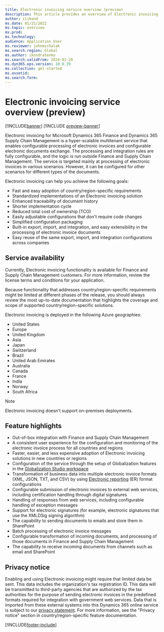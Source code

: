 ```yaml
---
title: Electronic invoicing service overview (preview)
description: This article provides an overview of Electronic invoicing in Microsoft Dynamics 365 Finance and Dynamics 365 Supply Chain Management (preview).
author: ilikond
ms.date: 01/21/2022
ms.topic: overview
ms.prod: 
ms.technology: 
audience: Application User
ms.reviewer: johnmichalak
ms.search.region: Global
ms.author: ikondratenko
ms.search.validFrom: 2024-01-29
ms.dyn365.ops.version: 10.0.39
ms.collection: get-started
ms.assetid: 
ms.search.form: 
---
```


# Electronic invoicing service overview (preview)

[!INCLUDE[banner](../../includes/banner.md)]
[!INCLUDE [preview-banner](~/../shared-content/shared/preview-includes/preview-banner.md)]

Electronic invoicing for Microsoft Dynamics 365 Finance and Dynamics 365 Supply Chain Management is a hyper-scalable multitenant service that enables configurable processing of electronic invoices and configurable electronic documents exchange. The processing and integration rules are fully configurable, and the logic is run outside Finance and Supply Chain Management. The service is targeted mainly at processing of electronic invoices in various scenarios. However, it can be configured for other scenarios for different types of the documents.

Electronic invoicing can help you achieve the following goals:

- Fast and easy adoption of country/region-specific requirements
- Standardized implementations of an Electronic invoicing solution
- Enhanced traceability of document history
- Shorter implementation cycle
- Reduced total cost of ownership (TCO)
- Easily adjustable configurations that don't require code changes
- Simplified configuration packaging
- Built-in export, import, and integration, and easy extensibility in the processing of electronic invoice documents
- Easy reuse of the same export, import, and integration configurations across companies

## Service availability

Currently, Electronic invoicing functionality is available for Finance and Supply Chain Management customers. For more information, review the license terms and conditions for your application.

Because functionality that addresses country/region-specific requirements might be limited at different phases of the release, you should always review the most up-to-date documentation that highlights the coverage and scope of supported country/region-specific solutions.

Electronic invoicing is deployed in the following Azure geographies:

- United States
- Europe
- United Kingdom
- Asia
- Japan
- Switzerland
- Brazil
- United Arab Emirates
- Australia
- Canada
- France
- India
- Norway
- South Africa

> [!NOTE]
> Electronic invoicing doesn't support on-premises deployments.

## Feature highlights

- Out-of-box integration with Finance and Supply Chain Management
- A consistent user experience for the configuration and monitoring of the electronic invoice process for all countries and regions
- Faster, easier, and less expensive adoption of Electronic invoicing solutions in new countries or regions
- Configuration of the service through the setup of Globalization features in the [Globalization Studio workspace](workspace/merge-rcs-to-gsw.md)
- Transformation of business data into multiple electronic invoice formats (XML, JSON, TXT, and CSV) by using [Electronic reporting](../../../fin-ops-core/dev-itpro/analytics/general-electronic-reporting.md) (ER) format configurations
- Configurable submission of electronic invoices to external web services, including certification handling through digital signatures
- Handling of responses from web services, including configurable handling of exception messages
- Support for electronic signatures (for example, electronic signatures that use the XMLDSig signing algorithm)
- The capability to sending documents to emails and store them in SharePoint
- Batch processing of electronic invoice messages
- Configurable transformation of incoming documents, and processing of those documents in Finance and Supply Chain Management
- The capability to receive incoming documents from channels such as email and SharePoint

## Privacy notice

Enabling and using Electronic invoicing might require that limited data be sent. This data includes the organization's tax registration ID. This data will be transmitted to third-party agencies that are authorized by the tax authorities for the purpose of sending electronic invoices in the predefined formats required for integration with government web services. Data that is imported from these external systems into this Dynamics 365 online service is subject to our [privacy statement](https://go.microsoft.com/fwlink/?LinkId=512132). For more information, see the "Privacy notice" section in country/region-specific feature documentation.

[!INCLUDE[footer-include](../../../includes/footer-banner.md)]

